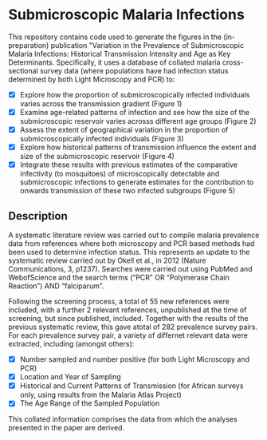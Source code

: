 # Submicroscopic Malaria Infections

This repository contains code used to generate the figures in the (in-preparation) publication "Variation in the Prevalence of Submicroscopic Malaria Infections: Historical Transmission Intensity and Age as Key Determinants. Specifically, it uses a database of collated malaria cross-sectional survey data (where populations have had infection status determined by both Light Microscopy and PCR) to:

- [x] Explore how the proportion of submicroscopically infected individuals varies across the transmission gradient (Figure 1)
- [x] Examine age-related patterns of infection and see how the size of the submicroscopic reservoir varies acrosss different age groups (Figure 2)
- [x] Assess the extent of geographical variation in the proportion of submicroscopically infected individuals (Figure 3) 
- [x] Explore how historical patterns of transmission influence the extent and size of the submicroscopic reservoir (Figure 4)
- [x] Integrate these results with previous estimates of the comparative infectivity (to mosquitoes) of microscopically detectable and submicroscopic infections to generate estimates for the contribution to onwards transmission of these two infected subgroups (Figure 5) 

## Description
A systematic literature review was carried out to compile malaria prevalence data from references where both microscopy and PCR based methods had been used to determine infection status. This represents an update to the systematic review carried out by Okell et al., in 2012 (Nature Communications, 3, p1237). Searches were carried out using PubMed and WebofScience and the search terms (“PCR” OR “Polymerase Chain Reaction”) AND “falciparum”. 

Following the screening process, a total of 55 new references were included, with a further 2 relevant references, unpublished at the time of screening, but since published, included. Together with the results of the previous systematic review, this gave atotal of 282 prevalence survey pairs. For each prevalence survey pair, a variety of differnet relevant data were extracted, including (amongst others):

- [x] Number sampled and number positive (for both Light Microscopy and PCR)
- [x] Location and Year of Sampling
- [x] Historical and Current Patterns of Transmission (for African surveys only, using results from the Malaria Atlas Project)
- [x] The Age Range of the Sampled Population

This collated information comprises the data from which the analyses presented in the paper are derived. 
